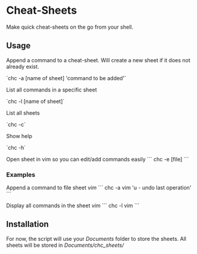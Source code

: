 # Cheat-Sheets
Make quick cheat-sheets on the go from your shell.


## Usage


Append a command to a cheat-sheet. Will create a new sheet if it does not already exist.

´chc -a [name of sheet] 'command to be added'´

List all commands in a specific sheet

´chc -l [name of sheet]´

List all sheets

´chc -c´

Show help

´chc -h´

Open sheet in vim so you can edit/add commands easily
´´´
chc -e [file]
´´´

### Examples


Append a command to file sheet *vim*
´´´
chc -a vim 'u - undo last operation'
´´´


Display all commands in the sheet *vim*
´´´
chc -l vim
´´´


## Installation
For now, the script will use your *Documents* folder to store the sheets.
All sheets will be stored in *Documents/chc_sheets/*
